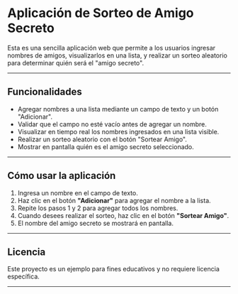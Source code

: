 # Aplicación de Sorteo de Amigo Secreto

Esta es una sencilla aplicación web que permite a los usuarios ingresar nombres de amigos, visualizarlos en una lista, y realizar un sorteo aleatorio para determinar quién será el "amigo secreto".

---

## Funcionalidades

- Agregar nombres a una lista mediante un campo de texto y un botón "Adicionar".
- Validar que el campo no esté vacío antes de agregar un nombre.
- Visualizar en tiempo real los nombres ingresados en una lista visible.
- Realizar un sorteo aleatorio con el botón "Sortear Amigo".
- Mostrar en pantalla quién es el amigo secreto seleccionado.

---

## Cómo usar la aplicación

1. Ingresa un nombre en el campo de texto.
2. Haz clic en el botón **"Adicionar"** para agregar el nombre a la lista.
3. Repite los pasos 1 y 2 para agregar todos los nombres.
4. Cuando desees realizar el sorteo, haz clic en el botón **"Sortear Amigo"**.
5. El nombre del amigo secreto se mostrará en pantalla.

--- 

## Licencia

Este proyecto es un ejemplo para fines educativos y no requiere licencia específica.

---
